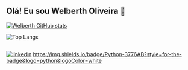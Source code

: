 ## Olá! Eu sou Welberth Oliveira 👋

[![Welberth GitHub stats](https://github-readme-stats.vercel.app/api?username=welberth77&show_icons=true&theme=holi)](https://github.com/welberth77/github-readme-stats) 

![Top Langs](https://github-readme-stats.vercel.app/api/top-langs/?username=welberth77&layout=compact&show_icons=true&theme=holi)
##

[![linkedin](https://img.shields.io/badge/LinkedIn-0077B5?style=for-the-badge&logo=linkedin&logoColor=white)](https://www.linkedin.com/in/welberth-oliveira/)
https://img.shields.io/badge/Python-3776AB?style=for-the-badge&logo=python&logoColor=white
